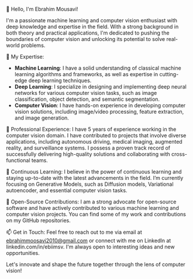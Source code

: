 👋 Hello, I'm Ebrahim Mousavi!

I'm a passionate machine learning and computer vision enthusiast with deep knowledge and expertise in the field. With a strong background in both theory and practical applications, I'm dedicated to pushing the boundaries of computer vision and unlocking its potential to solve real-world problems.

🔬 My Expertise:
- **Machine Learning**: I have a solid understanding of classical machine learning algorithms and frameworks, as well as expertise in cutting-edge deep learning techniques.
- **Deep Learning**: I specialize in designing and implementing deep neural networks for various computer vision tasks, such as image classification, object detection, and semantic segmentation.
- **Computer Vision**: I have hands-on experience in developing computer vision solutions, including image/video processing, feature extraction, and image generation.

💼 Professional Experience:
I have 5 years of experience working in the computer vision domain. I have contributed to projects that involve diverse applications, including autonomous driving, medical imaging, augmented reality, and surveillance systems. I possess a proven track record of successfully delivering high-quality solutions and collaborating with cross-functional teams.

🌱 Continuous Learning:
I believe in the power of continuous learning and staying up-to-date with the latest advancements in the field. I’m currently focusing on Generative Models, such as Diffusion models, Variational autoencoder, and essential computer vision tasks.

🚀 Open-Source Contributions:
I am a strong advocate for open-source software and have actively contributed to various machine learning and computer vision projects. You can find some of my work and contributions on my GitHub repositories.

📫 Get in Touch:
Feel free to reach out to me via email at ebrahimmoosavi2010@gmail.com or connect with me on LinkedIn at linkedin.com/in/ebiimsv. I'm always open to interesting ideas and new opportunities.

Let's innovate and shape the future together through the lens of computer vision!
<!---
Ebimsv/Ebimsv is a ✨ special ✨ repository because its `README.md` (this file) appears on your GitHub profile.
You can click the Preview link to take a look at your changes.
--->
